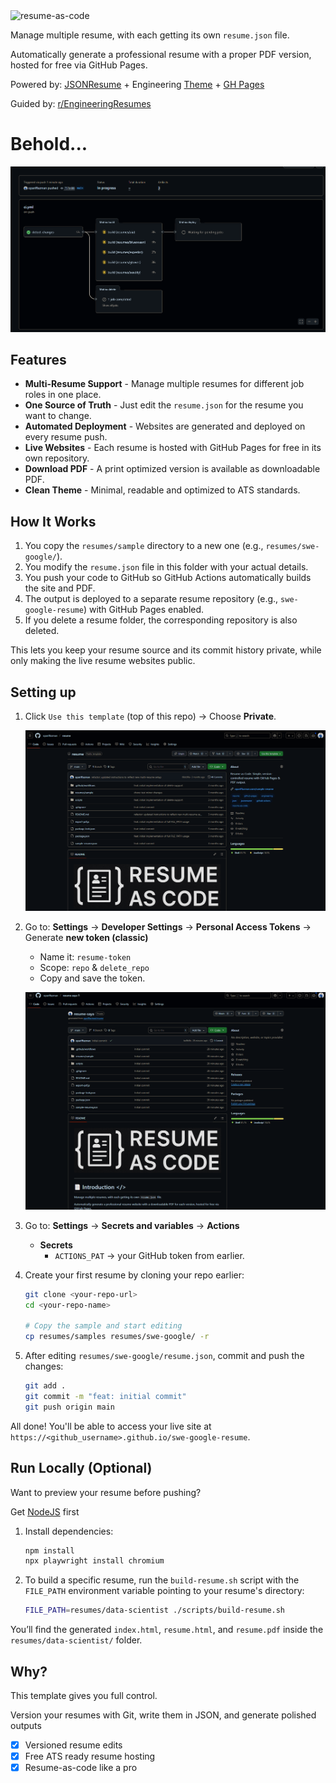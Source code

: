 <img width="867" height="265" alt="resume-as-code" src="https://github.com/user-attachments/assets/ab42ab59-e8f3-49d9-a193-40007a9a99e0" />

Manage multiple resume, with each getting its own `resume.json` file.

Automatically generate a professional resume with a proper PDF version, hosted for free via GitHub Pages.

Powered by: [JSONResume](https://jsonresume.org/) + Engineering [Theme](https://github.com/skoenig/jsonresume-theme-engineering) + [GH Pages](https://pages.github.com/)

Guided by: [r/EngineeringResumes](https://www.reddit.com/r/EngineeringResumes/wiki/index/)

# Behold...

![resume-deployment](assets/resume-deployment.gif)

## Features

- **Multi-Resume Support** - Manage multiple resumes for different job roles in one place.
- **One Source of Truth** - Just edit the `resume.json` for the resume you want to change.
- **Automated Deployment** - Websites are generated and deployed on every resume push.
- **Live Websites** - Each resume is hosted with GitHub Pages for free in its own repository.
- **Download PDF** - A print optimized version is available as downloadable PDF.
- **Clean Theme** - Minimal, readable and optimized to ATS standards.

## How It Works

1.  You copy the `resumes/sample` directory to a new one (e.g., `resumes/swe-google/`).
2.  You modify the `resume.json` file in this folder with your actual details.
3.  You push your code to GitHub so GitHub Actions automatically builds the site and PDF.
4.  The output is deployed to a separate resume repository (e.g., `swe-google-resume`) with GitHub Pages enabled.
5.  If you delete a resume folder, the corresponding repository is also deleted.

This lets you keep your resume source and its commit history private, while only making the live resume websites public.

## Setting up

1.  Click `Use this template` (top of this repo) → Choose **Private**.

    ![resume-template](assets/resume-template.gif)

2.  Go to: **Settings** → **Developer Settings** → **Personal Access Tokens** → Generate **new token (classic)**
    -   Name it: `resume-token`
    -   Scope: `repo` & `delete_repo`
    -   Copy and save the token.

    ![resume-token](assets/resume-token.gif)

3.  Go to: **Settings** → **Secrets and variables** → **Actions**
    -   **Secrets**
        -   `ACTIONS_PAT` → your GitHub token from earlier.

4.  Create your first resume by cloning your repo earlier:
    ```bash
    git clone <your-repo-url>
    cd <your-repo-name>

    # Copy the sample and start editing
    cp resumes/samples resumes/swe-google/ -r
    ```

5.  After editing `resumes/swe-google/resume.json`, commit and push the changes:
    ```bash
    git add .
    git commit -m "feat: initial commit"
    git push origin main
    ```

All done! You'll be able to access your live site at `https://<github_username>.github.io/swe-google-resume`.

## Run Locally (Optional)

Want to preview your resume before pushing?

Get [NodeJS](https://docs.npmjs.com/downloading-and-installing-node-js-and-npm) first

1.  Install dependencies:
    ```bash
    npm install
    npx playwright install chromium
    ```

2.  To build a specific resume, run the `build-resume.sh` script with the `FILE_PATH` environment variable pointing to your resume's directory:
    ```bash
    FILE_PATH=resumes/data-scientist ./scripts/build-resume.sh
    ```

You’ll find the generated `index.html`, `resume.html`, and `resume.pdf` inside the `resumes/data-scientist/` folder.

## Why?

This template gives you full control.

Version your resumes with Git, write them in JSON, and generate polished outputs

- [x] Versioned resume edits
- [x] Free ATS ready resume hosting
- [x] Resume-as-code like a pro
